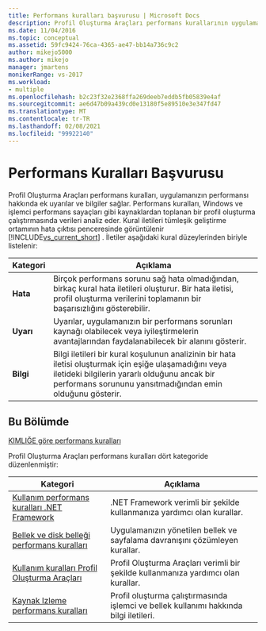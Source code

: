 ```yaml
---
title: Performans kuralları başvurusu | Microsoft Docs
description: Profil Oluşturma Araçları performans kurallarının uygulamanızın performansı hakkında daha fazla uyarı ve bilgi sağlama hakkında bilgi edinin.
ms.date: 11/04/2016
ms.topic: conceptual
ms.assetid: 59fc9424-76ca-4365-ae47-bb14a736c9c2
author: mikejo5000
ms.author: mikejo
manager: jmartens
monikerRange: vs-2017
ms.workload:
- multiple
ms.openlocfilehash: b2c23f32e2368ffa269deeb7eddb5fb05839e4af
ms.sourcegitcommit: ae6d47b09a439cd0e13180f5e89510e3e347fd47
ms.translationtype: MT
ms.contentlocale: tr-TR
ms.lasthandoff: 02/08/2021
ms.locfileid: "99922140"
---
```

# <a name="performance-rules-reference"></a>Performans Kuralları Başvurusu
Profil Oluşturma Araçları performans kuralları, uygulamanızın performansı hakkında ek uyarılar ve bilgiler sağlar. Performans kuralları, Windows ve işlemci performans sayaçları gibi kaynaklardan toplanan bir profil oluşturma çalıştırmasında verileri analiz eder. Kural iletileri tümleşik geliştirme ortamının hata çıktısı penceresinde görüntülenir [!INCLUDE[vs_current_short](../code-quality/includes/vs_current_short_md.md)] . İletiler aşağıdaki kural düzeylerinden biriyle listelenir:

|Kategori|Açıklama|
|-|-|
|**Hata**|Birçok performans sorunu sağ hata olmadığından, birkaç kural hata iletileri oluşturur. Bir hata iletisi, profil oluşturma verilerini toplamanın bir başarısızlığını gösterebilir.|
|**Uyarı**|Uyarılar, uygulamanızın bir performans sorunları kaynağı olabilecek veya iyileştirmelerin avantajlarından faydalanabilecek bir alanını gösterir.|
|**Bilgi**|Bilgi iletileri bir kural koşulunun analizinin bir hata iletisi oluşturmak için eşiğe ulaşamadığını veya iletideki bilgilerin yararlı olduğunu ancak bir performans sorununu yansıtmadığından emin olduğunu gösterir.|

## <a name="in-this-section"></a>Bu Bölümde

[KIMLIĞE göre performans kuralları](../profiling/performance-rules-by-id.md)

Profil Oluşturma Araçları performans kuralları dört kategoride düzenlenmiştir:

|Kategori|Açıklama|
|-|-|
|[Kullanım performans kuralları .NET Framework](../profiling/dotnet-framework-usage-performance-rules.md)|.NET Framework verimli bir şekilde kullanmanıza yardımcı olan kurallar.|
|[Bellek ve disk belleği performans kuralları](../profiling/memory-and-paging-performance-rules.md)|Uygulamanızın yönetilen bellek ve sayfalama davranışını çözümleyen kurallar.|
|[Kullanım kuralları Profil Oluşturma Araçları](../profiling/profiling-tools-usage-rules.md)|Profil Oluşturma Araçları verimli bir şekilde kullanmanıza yardımcı olan kurallar.|
|[Kaynak Izleme performans kuralları](../profiling/resource-monitoring-performance-rules.md)|Profil oluşturma çalıştırmasında işlemci ve bellek kullanımı hakkında bilgi iletileri.|
